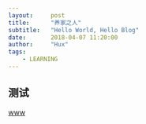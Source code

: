 ```yaml
---
layout:     post
title:      "养家之人"
subtitle:   "Hello World, Hello Blog"
date:       2018-04-07 11:20:00
author:     "Hux"
tags:
    - LEARNING
---
```

## 测试
[www](https://pan.baidu.com/s/1sGTOCDw5IYtt9WAj3GS0CQ)